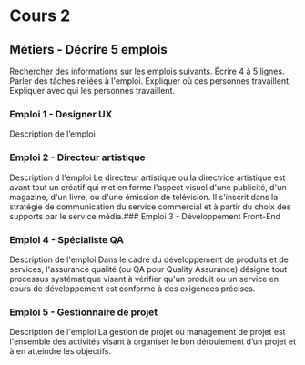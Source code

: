 # Cours 2
## Métiers - Décrire 5 emplois 
Rechercher des informations sur les emplois suivants. Écrire 4 à 5 lignes. Parler des tâches reliées à l'emploi. Expliquer où ces personnes travaillent. Expliquer avec qui les personnes travaillent. 

### Emploi 1 - Designer UX
Description de l’emploi 


### Emploi 2 - Directeur artistique
Description d l'emploi 
Le directeur artistique ou la directrice artistique est avant tout un créatif qui met en forme l'aspect visuel d'une publicité, d'un magazine, d'un livre, ou d'une émission de télévision. Il s'inscrit dans la stratégie de communication du service commercial et à partir du choix des supports par le service média.### Emploi 3 - Développement Front-End


### Emploi 4 - Spécialiste QA
Description de l'emploi
Dans le cadre du développement de produits et de services, l'assurance qualité (ou QA pour Quality Assurance) désigne tout processus systématique visant à vérifier qu'un produit ou un service en cours de développement est conforme à des exigences précises.
### Emploi 5 - Gestionnaire de projet
Description de l'emploi
La gestion de projet ou management de projet est l'ensemble des activités visant à organiser le bon déroulement d’un projet et à en atteindre les objectifs.


